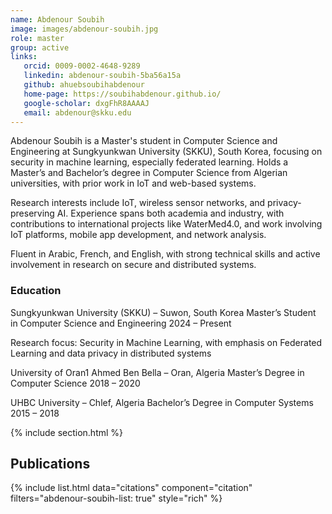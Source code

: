 ```yaml
---
name: Abdenour Soubih
image: images/abdenour-soubih.jpg
role: master
group: active
links:
   orcid: 0009-0002-4648-9289
   linkedin: abdenour-soubih-5ba56a15a
   github: ahuebsoubihabdenour
   home-page: https://soubihabdenour.github.io/
   google-scholar: dxgFhR8AAAAJ
   email: abdenour@skku.edu
---
```


Abdenour Soubih is a Master's student in Computer Science and Engineering at Sungkyunkwan University (SKKU), South Korea, focusing on security in machine learning, especially federated learning. Holds a Master’s and Bachelor’s degree in Computer Science from Algerian universities, with prior work in IoT and web-based systems.

Research interests include IoT, wireless sensor networks, and privacy-preserving AI. Experience spans both academia and industry, with contributions to international projects like WaterMed4.0, and work involving IoT platforms, mobile app development, and network analysis.

Fluent in Arabic, French, and English, with strong technical skills and active involvement in research on secure and distributed systems.


### Education
Sungkyunkwan University (SKKU) – Suwon, South Korea
Master’s Student in Computer Science and Engineering
2024 – Present

Research focus: Security in Machine Learning, with emphasis on Federated Learning and data privacy in distributed systems

University of Oran1 Ahmed Ben Bella – Oran, Algeria
Master’s Degree in Computer Science
2018 – 2020

UHBC University – Chlef, Algeria
Bachelor’s Degree in Computer Systems
2015 – 2018


{% include section.html %}
## Publications

{% include list.html data="citations" component="citation" filters="abdenour-soubih-list: true" style="rich" %}